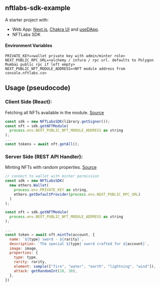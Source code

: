 ## nftlabs-sdk-example

A starter project with:
* Web App: [Next.js](https://nextjs.org/), [Chakra UI](https://chakra-ui.com/) and [useDApp](https://github.com/EthWorks/useDApp).
* NFTLabs SDK


#### Environment Variables
```
PRIVATE_KEY=<wallet private key with admin/minter role>
NEXT_PUBLIC_RPC_URL=<alchemy / infura / rpc url. defaults to Polygon Mumbai public rpc if left empty>
NEXT_PUBLIC_NFT_MODULE_ADDRESS=<NFT module address from console.nftlabs.co>
```


## Usage (pseudocode)
### Client Side (React): 
Fetching all NFTs available in the module. [Source](https://github.com/nftlabs/nftlabs-sdk-example/blob/5dcd73001061ef0680c46fd91861dac893928a6e/components/SwordList.tsx#L12-L29)
```js
const sdk = new NFTLabsSDK(library.getSigner());
const nft = sdk.getNFTModule(
  process.env.NEXT_PUBLIC_NFT_MODULE_ADDRESS as string
);
...
const tokens = await nft.getAll();
```

### Server Side (REST API Handler):
Minting NFTs with random properties. 
[Source](https://github.com/nftlabs/nftlabs-sdk-example/blob/5dcd73001061ef0680c46fd91861dac893928a6e/pages/api/mint_sword.ts#L42-L64)
```js
// connect to wallet with minter permission
const sdk = new NFTLabsSDK(
  new ethers.Wallet(
    process.env.PRIVATE_KEY as string,
    ethers.getDefaultProvider(process.env.NEXT_PUBLIC_RPC_URL)
  )
);

const nft = sdk.getNFTModule(
  process.env.NEXT_PUBLIC_NFT_MODULE_ADDRESS as string
);

...
const token = await nft.mintTo(account, {
  name: `${type} sword - ${rarity}`,
  description: `The special ${type} sword crafted for ${account}`,
  image: image,
  properties: {
    type: type,
    rarity: rarity,
    element: sample(["fire", "water", "earth", "lightning", "wind"]),
    attack: getRandomInt(10, 30),
  },
})
```

